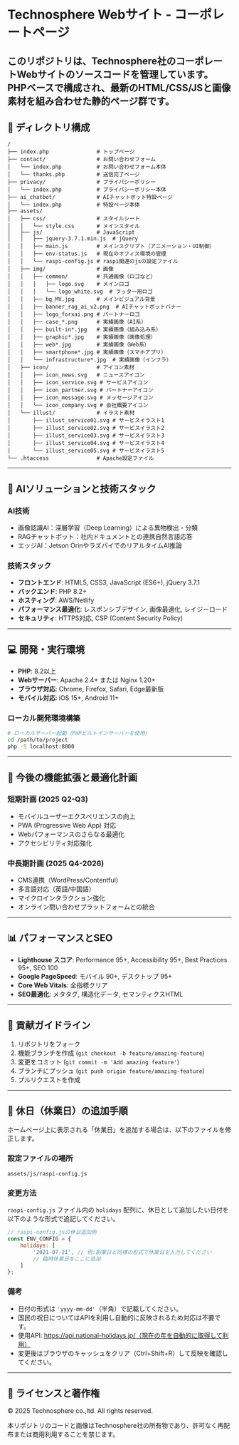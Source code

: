 # Technosphere Webサイト - コーポレートページ

このリポジトリは、Technosphere社のコーポレートWebサイトのソースコードを管理しています。PHPベースで構成され、最新のHTML/CSS/JSと画像素材を組み合わせた静的ページ群です。
---

## 📁 ディレクトリ構成

```
/
├── index.php               # トップページ
├── contact/                # お問い合わせフォーム
│   └── index.php           # お問い合わせフォーム本体
│   └── thanks.php          # 送信完了ページ
├── privacy/                # プライバシーポリシー
│   └── index.php           # プライバシーポリシー本体
├── ai_chatbot/             # AIチャットボット特設ページ
│   └── index.php           # 特設ページ本体
├── assets/
│   ├── css/                # スタイルシート
│   │   └── style.css       # メインスタイル
│   ├── js/                 # JavaScript
│   │   ├── jquery-3.7.1.min.js  # jQuery
│   │   ├── main.js         # メインスクリプト（アニメーション・UI制御）
│   │   ├── env-status.js   # 現在のオフィス環境の管理
│   │   └── raspi-config.js # raspi関連のjsの設定ファイル
│   ├── img/                # 画像
│   │   ├── common/         # 共通画像（ロゴなど）
│   │   │   ├── logo.svg    # メインロゴ
│   │   │   └── logo_white.svg  # フッター用ロゴ
│   │   ├── bg_MV.jpg       # メインビジュアル背景
│   │   ├── banner_rag_ai_v2.png  # AIチャットボットバナー
│   │   ├── logo_forxai.png # パートナーロゴ
│   │   ├── case_*.png      # 実績画像（AI系）
│   │   ├── built-in*.jpg   # 実績画像（組み込み系）
│   │   ├── graphic*.jpg    # 実績画像（画像処理）
│   │   ├── web*.jpg        # 実績画像（Web系）
│   │   ├── smartphone*.jpg # 実績画像（スマホアプリ）
│   │   └── infrastructure*.jpg  # 実績画像（インフラ）
│   ├── icon/               # アイコン素材
│   │   ├── icon_news.svg   # ニュースアイコン
│   │   ├── icon_service.svg # サービスアイコン
│   │   ├── icon_partner.svg # パートナーアイコン
│   │   ├── icon_message.svg # メッセージアイコン
│   │   └── icon_company.svg # 会社概要アイコン
│   └── illust/             # イラスト素材
│       ├── illust_service01.svg # サービスイラスト1
│       ├── illust_service02.svg # サービスイラスト2
│       ├── illust_service03.svg # サービスイラスト3
│       ├── illust_service04.svg # サービスイラスト4
│       └── illust_service05.svg # サービスイラスト5
└── .htaccess               # Apache設定ファイル
```

---

## 🧠 AIソリューションと技術スタック

### AI技術
- 画像認識AI：深層学習（Deep Learning）による異物検出・分類
- RAGチャットボット：社内ドキュメントとの連携自然言語応答
- エッジAI：Jetson OrinやラズパイでのリアルタイムAI推論

### 技術スタック
- **フロントエンド**: HTML5, CSS3, JavaScript (ES6+), jQuery 3.7.1
- **バックエンド**: PHP 8.2+
- **ホスティング**: AWS/Netlify
- **パフォーマンス最適化**: レスポンシブデザイン, 画像最適化, レイジーロード
- **セキュリティ**: HTTPS対応, CSP (Content Security Policy)

---

## 💻 開発・実行環境

- **PHP**: 8.2以上
- **Webサーバー**: Apache 2.4+ または Nginx 1.20+
- **ブラウザ対応**: Chrome, Firefox, Safari, Edge最新版
- **モバイル対応**: iOS 15+, Android 11+

### ローカル開発環境構築
```bash
# ローカルサーバー起動（PHPビルトインサーバーを使用）
cd /path/to/project
php -S localhost:8000
```

---

## 🔄 今後の機能拡張と最適化計画

### 短期計画 (2025 Q2-Q3)
- モバイルユーザーエクスペリエンスの向上
- PWA (Progressive Web App) 対応
- Webパフォーマンスのさらなる最適化
- アクセシビリティ対応強化

### 中長期計画 (2025 Q4-2026)
- CMS連携（WordPress/Contentful）
- 多言語対応（英語/中国語）
- マイクロインタラクション強化
- オンライン問い合わせプラットフォームとの統合

---

## 📊 パフォーマンスとSEO

- **Lighthouse スコア**: Performance 95+, Accessibility 95+, Best Practices 95+, SEO 100
- **Google PageSpeed**: モバイル 90+, デスクトップ 95+
- **Core Web Vitals**: 全指標クリア
- **SEO最適化**: メタタグ, 構造化データ, セマンティクスHTML

---

## 📝 貢献ガイドライン

1. リポジトリをフォーク
2. 機能ブランチを作成 (`git checkout -b feature/amazing-feature`)
3. 変更をコミット (`git commit -m 'Add amazing feature'`)
4. ブランチにプッシュ (`git push origin feature/amazing-feature`)
5. プルリクエストを作成

---

## 📌 休日（休業日）の追加手順

ホームページ上に表示される「休業日」を追加する場合は、以下のファイルを修正します。

### 設定ファイルの場所
```
assets/js/raspi-config.js
```

### 変更方法

`raspi-config.js` ファイル内の `holidays` 配列に、休日として追加したい日付を以下のような形式で追記してください。

```js
// raspi-config.jsの休日追加例
const ENV_CONFIG = {
    holidays: [
        '2021-07-21', // 例:創業日と同様の形式で休業日を入力してください
        // 臨時休業日をここに追加
    ]
};
```

### 備考

- 日付の形式は `'yyyy-mm-dd'`（半角）で記載してください。
- 国民の祝日についてはAPIを利用し自動的に反映されるため対応は不要です。
- 使用API: https://api.national-holidays.jp/（現在の年を自動的に取得して利用）
- 変更後はブラウザのキャッシュをクリア（Ctrl+Shift+R）して反映を確認してください。

---

## 📄 ライセンスと著作権

© 2025 Technosphere co.,ltd. All rights reserved.

本リポジトリのコードと画像はTechnosphere社の所有物であり、許可なく再配布または商用利用することを禁じます。
